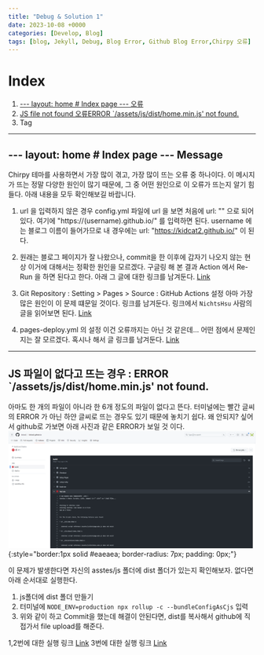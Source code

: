```yaml
---
title: "Debug & Solution 1"
date: 2023-10-08 +0000
categories: [Develop, Blog]
tags: [blog, Jekyll, Debug, Blog Error, Github Blog Error,Chirpy 오류]
---
```


# Index
1. [--- layout: home # Index page --- 오류](#layout-home--index-page-----message)
2. [JS file not found 오류ERROR `/assets/js/dist/home.min.js' not found.](#js-파일이-없다고-뜨는-경우--error-assetsjsdisthomeminjs-not-found)
3. Tag 

---

## --- layout: home # Index page --- Message

Chirpy 테마를 사용하면서 가장 많이 겪고, 가장 많이 뜨는 오류 중 하나이다. 
이 메시지가 뜨는 정말 다양한 원인이 많기 때문에, 그 중 어떤 원인으로 이 오류가 뜨는지 알기 힘들다. 아래 내용을 모두 확인해보길 바랍니다.

1. url 을 입력하지 않은 경우
config.yml 파일에 url 을 보면 처음에 url: "" 으로 되어있다. 여기에 "https://(username).github.io/" 를 입력하면 된다. 
username 에는 블로그 이름이 들어가므로 내 경우에는 url: "https://kidcat2.github.io/" 이 된다.

2. 원래는 블로그 페이지가 잘 나왔으나, commit을 한 이후에 갑자기 나오지 않는 현상
이거에 대해서는 정확한 원인을 모르겠다. 구글링 해 본 결과 Action 에서 Re-Run 을 하면 된다고 한다. 아래 그 글에 대한 링크를 남겨둔다.
[Link](https://delaying.github.io/posts/layouthome/)

3. Git Repository : Setting > Pages > Source : GitHub Actions 설정
아마 가장 많은 원인이 이 문제 떄문일 것이다. 링크를 남겨둔다. 링크에서 `NichtsHsu` 사람의 글을 읽어보면 된다.
[Link](https://github.com/cotes2020/jekyll-theme-chirpy/issues/628) 

4. pages-deploy.yml 의 설정
이건 오류까지는 아닌 것 같은데... 어떤 점에서 문제인지는 잘 모르겠다. 혹시나 해서 글 링크를 남겨둔다.
[Link](https://velog.io/@hashnsalt/Github-Blog-%EB%A7%8C%EB%93%A4%EA%B8%B0-2)


---

## JS 파일이 없다고 뜨는 경우 : ERROR `/assets/js/dist/home.min.js' not found.

아마도 한 개의 파일이 아니라 한 6개 정도의 파일이 없다고 뜬다. 터미널에는 빨간 글씨의 ERROR 가 아닌 하얀 글씨로 뜨는 경우도 있기 때문에 놓치기 쉽다.
왜 안되지? 싶어서 github로 가보면 아래 사진과 같은 ERROR가 보일 것 이다.<br>
![Desktop View](/assets/img/Error/error-nojsfile.png){:style="border:1px solid #eaeaea; border-radius: 7px; padding: 0px;"}

이 문제가 발생한다면 자신의 asstes/js 폴더에 dist 폴더가 있는지 확인해보자. 없다면 아래 순서대로 실행한다.
1. js폴더에 dist 폴더 만들기
2. 터미널에 `NODE_ENV=production npx rollup -c --bundleConfigAsCjs` 입력
3. 위와 같이 하고 Commit을 했는데 해결이 안된다면, dist를 복사해서 github에 직접가서 file upload를 해준다.

1,2번에 대한 실행 링크 [Link](https://kiffblog.tistory.com/233)
3번에 대한 실행 링크 [Link](https://velog.io/@lzlko/github-%EB%B8%94%EB%A1%9C%EA%B7%B8)